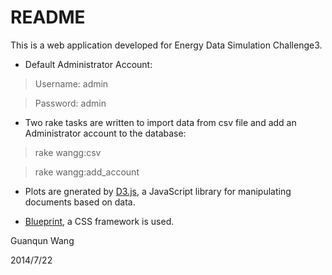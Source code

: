 # README

This is a web application developed for Energy Data Simulation Challenge3.

* Default Administrator Account:

> Username: admin

> Password: admin

* Two rake tasks are written to import data from csv file and add an Administrator account to the database:


> rake wangg:csv

> rake wangg:add_account

* Plots are gnerated by [D3.js](http://d3js.org/), a JavaScript library for manipulating documents based on data.

* [Blueprint](http://blueprintcss.org/), a CSS framework is used.


Guanqun Wang


2014/7/22
